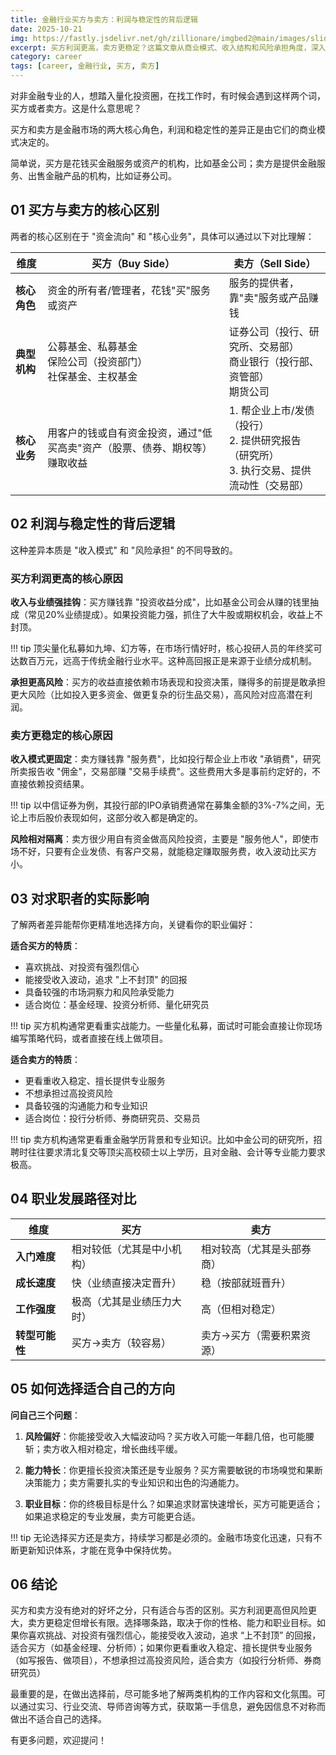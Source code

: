 ```yaml
---
title: 金融行业买方与卖方：利润与稳定性的背后逻辑
date: 2025-10-21
img: https://fastly.jsdelivr.net/gh/zillionare/imgbed2@main/images/slidev/landscape/bakery/21.jpg
excerpt: 买方利润更高，卖方更稳定？这篇文章从商业模式、收入结构和风险承担角度，深入解析金融行业买方与卖方的本质区别，助你精准把握职业选择方向。
category: career
tags: [career, 金融行业, 买方, 卖方]
---
```


对非金融专业的人，想踏入量化投资圈，在找工作时，有时候会遇到这样两个词，买方或者卖方。这是什么意思呢？

买方和卖方是金融市场的两大核心角色，利润和稳定性的差异正是由它们的商业模式决定的。

简单说，买方是花钱买金融服务或资产的机构，比如基金公司；卖方是提供金融服务、出售金融产品的机构，比如证券公司。

## 01 买方与卖方的核心区别

两者的核心区别在于 "资金流向" 和 "核心业务"，具体可以通过以下对比理解：

| 维度         | 买方（Buy Side）                                                           | 卖方（Sell Side）                                                                            |
| ------------ | -------------------------------------------------------------------------- | -------------------------------------------------------------------------------------------- |
| **核心角色** | 资金的所有者/管理者，花钱"买"服务或资产                                    | 服务的提供者，靠"卖"服务或产品赚钱                                                           |
| **典型机构** | 公募基金、私募基金<br>保险公司（投资部门）<br>社保基金、主权基金           | 证券公司（投行、研究所、交易部）<br>商业银行（投行部、资管部）<br>期货公司                   |
| **核心业务** | 用客户的钱或自有资金投资，通过"低买高卖"资产（股票、债券、期权等）赚取收益 | 1. 帮企业上市/发债（投行）<br>2. 提供研究报告（研究所）<br>3. 执行交易、提供流动性（交易部） |

## 02 利润与稳定性的背后逻辑

这种差异本质是 "收入模式" 和 "风险承担" 的不同导致的。

### 买方利润更高的核心原因

**收入与业绩强挂钩**：买方赚钱靠 "投资收益分成"，比如基金公司会从赚的钱里抽成（常见20%业绩提成）。如果投资能力强，抓住了大牛股或期权机会，收益上不封顶。

!!! tip
    顶尖量化私募如九坤、幻方等，在市场行情好时，核心投研人员的年终奖可达数百万元，远高于传统金融行业水平。这种高回报正是来源于业绩分成机制。

**承担更高风险**：买方的收益直接依赖市场表现和投资决策，赚得多的前提是敢承担更大风险（比如投入更多资金、做更复杂的衍生品交易），高风险对应高潜在利润。

### 卖方更稳定的核心原因

**收入模式更固定**：卖方赚钱靠 "服务费"，比如投行帮企业上市收 "承销费"，研究所卖报告收 "佣金"，交易部赚 "交易手续费"。这些费用大多是事前约定好的，不直接依赖投资结果。

!!! tip
    以中信证券为例，其投行部的IPO承销费通常在募集金额的3%-7%之间，无论上市后股价表现如何，这部分收入都是确定的。

**风险相对隔离**：卖方很少用自有资金做高风险投资，主要是 "服务他人"，即使市场不好，只要有企业发债、有客户交易，就能稳定赚取服务费，收入波动比买方小。

## 03 对求职者的实际影响

了解两者差异能帮你更精准地选择方向，关键看你的职业偏好：

**适合买方的特质**：
- 喜欢挑战、对投资有强烈信心
- 能接受收入波动，追求 "上不封顶" 的回报
- 具备较强的市场洞察力和风险承受能力
- 适合岗位：基金经理、投资分析师、量化研究员

!!! tip
    买方机构通常更看重实战能力。一些量化私募，面试时可能会直接让你现场编写策略代码，或者直接在线上做项目。

**适合卖方的特质**：
- 更看重收入稳定、擅长提供专业服务
- 不想承担过高投资风险
- 具备较强的沟通能力和专业知识
- 适合岗位：投行分析师、券商研究员、交易员

!!! tip
    卖方机构通常更看重金融学历背景和专业知识。比如中金公司的研究所，招聘时往往要求清北复交等顶尖高校硕士以上学历，且对金融、会计等专业能力要求极高。

## 04 职业发展路径对比

| 维度           | 买方                       | 卖方                       |
| -------------- | -------------------------- | -------------------------- |
| **入门难度**   | 相对较低（尤其是中小机构） | 相对较高（尤其是头部券商） |
| **成长速度**   | 快（业绩直接决定晋升）     | 稳（按部就班晋升）         |
| **工作强度**   | 极高（尤其是业绩压力大时） | 高（但相对稳定）           |
| **转型可能性** | 买方→卖方（较容易）        | 卖方→买方（需要积累资源）  |


## 05 如何选择适合自己的方向

**问自己三个问题**：

1. **风险偏好**：你能接受收入大幅波动吗？买方收入可能一年翻几倍，也可能腰斩；卖方收入相对稳定，增长曲线平缓。

2. **能力特长**：你更擅长投资决策还是专业服务？买方需要敏锐的市场嗅觉和果断决策能力；卖方需要扎实的专业知识和出色的沟通能力。

3. **职业目标**：你的终极目标是什么？如果追求财富快速增长，买方可能更适合；如果追求稳定的专业发展，卖方可能更合适。

!!! tip
    无论选择买方还是卖方，持续学习都是必须的。金融市场变化迅速，只有不断更新知识体系，才能在竞争中保持优势。

## 06 结论

买方和卖方没有绝对的好坏之分，只有适合与否的区别。买方利润更高但风险更大，卖方更稳定但增长有限。选择哪条路，取决于你的性格、能力和职业目标。如果你喜欢挑战、对投资有强烈信心，能接受收入波动，追求 “上不封顶” 的回报，适合买方（如基金经理、分析师）；如果你更看重收入稳定、擅长提供专业服务（如写报告、做项目），不想承担过高投资风险，适合卖方（如投行分析师、券商研究员）

最重要的是，在做出选择前，尽可能多地了解两类机构的工作内容和文化氛围。可以通过实习、行业交流、导师咨询等方式，获取第一手信息，避免因信息不对称而做出不适合自己的选择。

有更多问题，欢迎提问！
